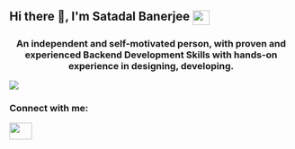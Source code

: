 ## Hi there 👋, I'm Satadal Banerjee <a href="https://SatadalBanerjee.github.io" rel="nofollow"><img align="center" src="https://cdn-icons-png.flaticon.com/512/726/726056.png" alt="" height="26" width="30" style="max-width: 100%;"></a>

<h3 align="center" dir="auto">An independent and self-motivated person, with proven and experienced Backend Development Skills with hands-on experience in designing, developing.</h3>

<img  style="margin:auto"  src="https://camo.githubusercontent.com/2b526261e88935a5671e4a20a23e230c06dc6e9192706fa9d40190bf0f58a050/68747470733a2f2f692e70696e696d672e636f6d2f6f726967696e616c732f66612f37622f34622f66613762346264633362326637336537343965356332633634366434616531332e676966"></img>

### Connect with me:
<a href="https://www.linkedin.com/in/satadal-banerjee-382360233/" rel="nofollow"><img align="center" src="https://raw.githubusercontent.com/rahuldkjain/github-profile-readme-generator/master/src/images/icons/Social/linked-in-alt.svg" alt="" height="30" width="40" style="max-width: 100%;"></a>

<!--
**SatadalBanerjee/SatadalBanerjee** is a ✨ _special_ ✨ repository because its `README.md` (this file) appears on your GitHub profile.

Here are some ideas to get you started:

- 🔭 I’m currently working on ...
- 🌱 I’m currently learning ...
- 👯 I’m looking to collaborate on ...
- 🤔 I’m looking for help with ...
- 💬 Ask me about ...
- 📫 How to reach me: ...
- 😄 Pronouns: ...
- ⚡ Fun fact: ...
-->
